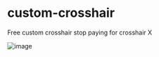 # custom-crosshair

Free custom crosshair stop paying for crosshair X

![image](https://github.com/user-attachments/assets/f6ec43f4-6f8f-48ec-98cc-745e84bd1dfb)
